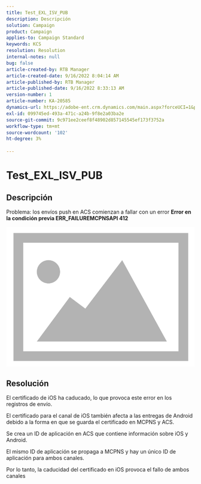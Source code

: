 ```yaml
---
title: Test_EXL_ISV_PUB
description: Descripción
solution: Campaign
product: Campaign
applies-to: Campaign Standard
keywords: KCS
resolution: Resolution
internal-notes: null
bug: false
article-created-by: RTB Manager
article-created-date: 9/16/2022 8:04:14 AM
article-published-by: RTB Manager
article-published-date: 9/16/2022 8:33:13 AM
version-number: 1
article-number: KA-20585
dynamics-url: https://adobe-ent.crm.dynamics.com/main.aspx?forceUCI=1&pagetype=entityrecord&etn=knowledgearticle&id=19aa6320-9635-ed11-9db1-000d3a5c1bcc
exl-id: 099745ed-493a-471c-a24b-9f8e2a03ba2e
source-git-commit: 9c971ee2ceef8f48902d857145545ef173f3752a
workflow-type: tm+mt
source-wordcount: '102'
ht-degree: 3%

---
```


# Test_EXL_ISV_PUB

## Descripción


Problema: los envíos push en ACS comienzan a fallar con un error <b>Error en la condición previa ERR_FAILUREMCPNSAPI 412 </b>

![](assets/___276b812e-9a35-ed11-9db1-000d3a5c1bcc___.png)




## Resolución


El certificado de iOS ha caducado, lo que provoca este error en los registros de envío.

El certificado para el canal de iOS también afecta a las entregas de Android debido a la forma en que se guarda el certificado en MCPNS y ACS.

Se crea un ID de aplicación en ACS que contiene información sobre iOS y Android.

El mismo ID de aplicación se propaga a MCPNS y hay un único ID de aplicación para ambos canales.

Por lo tanto, la caducidad del certificado en iOS provoca el fallo de ambos canales
